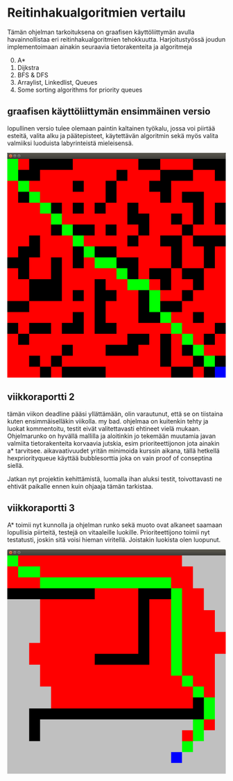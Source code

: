 Reitinhakualgoritmien vertailu
==============================

Tämän ohjelman tarkoituksena on graafisen käyttöliittymän avulla havainnollistaa eri reitinhakualgoritmien tehokkuutta. Harjoitustyössä joudun implementoimaan ainakin seuraavia tietorakenteita ja algoritmeja

0. A*
0. Dijkstra
0. BFS & DFS
0. Arraylist, Linkedlist, Queues
0. Some sorting algorithms for priority queues

graafisen käyttöliittymän ensimmäinen versio
--------------------------------------------

lopullinen versio tulee olemaan paintin kaltainen työkalu, jossa voi piirtää esteitä, valita alku ja päätepisteet, käytettävän algoritmin sekä myös valita valmiiksi luoduista labyrinteistä mieleisensä.

![alt tag](sample.png)

viikkoraportti 2
----------------

tämän viikon deadline pääsi yllättämään, olin varautunut, että se on tiistaina kuten ensimmäiselläkin viikolla. my bad. ohjelmaa on kuitenkin tehty ja luokat kommentoitu, testit eivät valitettavasti ehtineet vielä mukaan. Ohjelmarunko on hyvällä mallilla ja aloitinkin jo tekemään muutamia javan valmiita tietorakenteita korvaavia jutskia, esim prioriteettijonon jota ainakin a* tarvitsee. aikavaativuudet yritän minimoida kurssin aikana, tällä hetkellä hexpriorityqueue käyttää bubblesorttia joka on vain proof of conseptina siellä.

Jatkan nyt projektin kehittämistä, luomalla ihan aluksi testit, toivottavasti ne ehtivät paikalle ennen kuin ohjaaja tämän tarkistaa.

viikkoraportti 3
----------------

A* toimii nyt kunnolla ja ohjelman runko sekä muoto ovat alkaneet saamaan lopullisia piirteitä, testejä on vitaaleille luokille. Prioriteettijono toimii nyt testatusti, joskin sitä voisi hieman viritellä. Joistakin luokista olen luopunut. 

![alt tag](astar.png)
